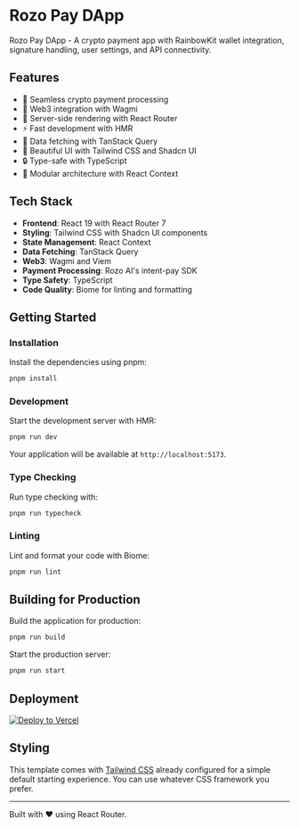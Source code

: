 # Rozo Pay DApp

Rozo Pay DApp - A crypto payment app with RainbowKit wallet integration, signature handling, user settings, and API connectivity.

## Features

- 💸 Seamless crypto payment processing
- 🔗 Web3 integration with Wagmi
- 🚀 Server-side rendering with React Router
- ⚡️ Fast development with HMR
- 🔄 Data fetching with TanStack Query
- 🎨 Beautiful UI with Tailwind CSS and Shadcn UI
- 🔒 Type-safe with TypeScript
- 🧩 Modular architecture with React Context

## Tech Stack

- **Frontend**: React 19 with React Router 7
- **Styling**: Tailwind CSS with Shadcn UI components
- **State Management**: React Context
- **Data Fetching**: TanStack Query
- **Web3**: Wagmi and Viem
- **Payment Processing**: Rozo AI's intent-pay SDK
- **Type Safety**: TypeScript
- **Code Quality**: Biome for linting and formatting

## Getting Started

### Installation

Install the dependencies using pnpm:

```bash
pnpm install
```

### Development

Start the development server with HMR:

```bash
pnpm run dev
```

Your application will be available at `http://localhost:5173`.

### Type Checking

Run type checking with:

```bash
pnpm run typecheck
```

### Linting

Lint and format your code with Biome:

```bash
pnpm run lint
```

## Building for Production

Build the application for production:

```bash
pnpm run build
```

Start the production server:

```bash
pnpm run start
```

## Deployment

[![Deploy to Vercel](https://vercel.com/button)](https://vercel.com/new/clone?repository-url=https%3A%2F%2Fgithub.com%2Fremix-run%2Freact-router-templates%2Ftree%2Fmain%2Fvercel&project-name=my-react-router-app&repository-name=my-react-router-app)

## Styling

This template comes with [Tailwind CSS](https://tailwindcss.com/) already configured for a simple default starting experience. You can use whatever CSS framework you prefer.

---

Built with ❤️ using React Router.
